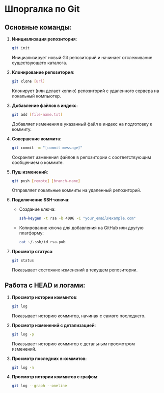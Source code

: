 # Шпоргалка по Git

## Основные команды:

1. **Инициализация репозитория**:
    ```bash
    git init
    ```
    Инициализирует новый Git репозиторий и начинает отслеживание существующего каталога.

2. **Клонирование репозитория**:
    ```bash
    git clone [url]
    ```
    Клонирует (или делает копию) репозиторий с удаленного сервера на локальный компьютер.

3. **Добавление файлов в индекс**:
    ```bash
    git add [file-name.txt]
    ```
    Добавляет изменения в указанный файл в индекс на подготовку к коммиту.

4. **Совершение коммита**:
    ```bash
    git commit -m "[commit message]"
    ```
    Сохраняет изменения файлов в репозитории с соответствующим сообщением о коммите.

5. **Пуш изменений**:
    ```bash
    git push [remote] [branch-name]
    ```
    Отправляет локальные коммиты на удаленный репозиторий.

6. **Подключение SSH-ключа**:
    - Создание ключа:
      ```bash
      ssh-keygen -t rsa -b 4096 -C "your_email@example.com"
      ```
    - Копирование ключа для добавления на GitHub или другую платформу:
      ```bash
      cat ~/.ssh/id_rsa.pub
      ```

7. **Просмотр статуса**:
    ```bash
    git status
    ```
    Показывает состояние изменений в текущем репозитории.

## Работа с HEAD и логами:

1. **Просмотр истории коммитов**:
    ```bash
    git log
    ```
    Показывает историю коммитов, начиная с самого последнего.

2. **Просмотр изменений с детализацией**:
    ```bash
    git log -p
    ```
    Показывает историю коммитов с детальным просмотром изменений.

3. **Просмотр последних n коммитов**:
    ```bash
    git log -n
    ```

4. **Просмотр истории коммитов с графом**:
    ```bash
    git log --graph --oneline
    ```